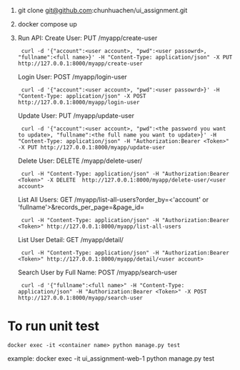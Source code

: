 1. git clone git@github.com:chunhuachen/ui_assignment.git

2. docker compose up

3. Run API:
    Create User:
        PUT /myapp/create-user

        curl -d '{"account":<user account>, "pwd":<user passowrd>, "fullname":<full name>}' -H "Content-Type: application/json" -X PUT http://127.0.0.1:8000/myapp/create-user


    Login User:
        POST /myapp/login-user

        curl -d '{"account":<user account>, "pwd":<user passowrd>}' -H "Content-Type: application/json" -X POST http://127.0.0.1:8000/myapp/login-user


    Update User:
        PUT /myapp/update-user

        curl -d '{"account":<user account>, "pwd":<the password you want to update>, "fullname":<the full name you want to update>}' -H "Content-Type: application/json" -H "Authorization:Bearer <Token>" -X PUT http://127.0.0.1:8000/myapp/update-user


    Delete User:
        DELETE /myapp/delete-user/<user account>

        curl -H "Content-Type: application/json" -H "Authorization:Bearer <Token>" -X DELETE  http://127.0.0.1:8000/myapp/delete-user/<user account>


    List All Users:
        GET /myapp/list-all-users?order_by=<'account' or 'fullname'>&records_per_page=<records per page>&page_id=<page id>

        curl -H "Content-Type: application/json" -H "Authorization:Bearer <Token>" http://127.0.0.1:8000/myapp/list-all-users


    List User Detail:
        GET /myapp/detail/<user account>

        curl -H "Content-Type: application/json" -H "Authorization:Bearer <Token>" http://127.0.0.1:8000/myapp/detail/<user account>


    Search User by Full Name:
        POST /myapp/search-user

        curl -d '{"fullname":<full name>" -H "Content-Type: application/json" -H "Authorization:Bearer <Token>" -X POST http://127.0.0.1:8000/myapp/search-user


# To run unit test
    docker exec -it <container name> python manage.py test

 example:
    docker exec -it ui_assignment-web-1 python manage.py test
